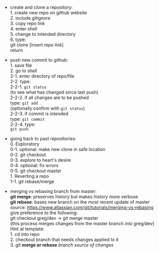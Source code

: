 - create and clone a repository:<br/>
        1. create new repo on github website<br/>
        2. include gitignore<br/>
        3. copy repo link<br/>
        4. enter shell<br/>
        5. change to intended directory<br/>
        6. type:<br/>
            git clone [insert repo link]<br/>
            return<br/>

- push new commit to github:<br/>
        1. save file<br/>
        2. go to shell<br/>
            2-1. enter directory of repo/file<br/>
            2-2. type:<br/>
                2-2-1. `git status`<br/>
                (to see what has changed since last push)<br/>
                2-2-2. if all changes are to be pushed<br/>
                    type: `git add .`<br/>
                    (optionally confirm with `git status`)<br/>
                2-2-3. if commit is intended<br/>
                    type: `git commit`<br/>
                2-2-4. type:<br/>
                    `git push`<br/>

- going back to past repositories:<br/>
        0. Exploratory<br/>
            0-1. optional: make new clone in safe location<br/>
            0-2. git checkout <hash found in commits><br/>
            0-3. explore to heart's desire<br/>
            0-4. optional: fix errors<br/>
            0-5. git checkout master<br/>
        1. Reverting a repo<br/>
            1-1. git rebase/merge <branch or hash><br/>

- merging vs rebasing branch from master:<br/>
        **git merge**: preserves history but makes history more verbose<br/>
        **git rebase**: bases new branch on the most recent update of master<br/>
        source: https://www.atlassian.com/git/tutorials/merging-vs-rebasing<br/>
        give preference to the following:<br/>
            git checkout greg/dev -> git merge master<br/>
            (this process merges changes from the master branch *into* greg/dev)<br/>
        Hint at template:<br/>
            1. cd into repo<br/>
            2. checkout branch that needs changes applied to it<br/>
            3. git **merge or rebase** *branch source of changes*<br/>
